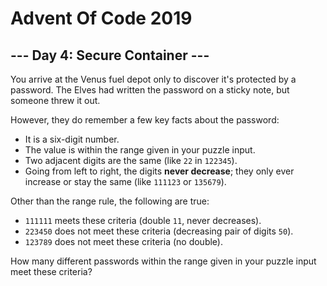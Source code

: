 # Advent Of Code 2019

## --- Day 4: Secure Container ---
   
You arrive at the Venus fuel depot only to discover it's protected by a password. The Elves had written the password on a sticky note, but someone threw it out.

However, they do remember a few key facts about the password:

* It is a six-digit number.
* The value is within the range given in your puzzle input.
* Two adjacent digits are the same (like `22` in `122345`).
* Going from left to right, the digits **never decrease**; they only ever increase or stay the same (like `111123` or `135679`).

Other than the range rule, the following are true:

* `111111` meets these criteria (double `11`, never decreases).
* `223450` does not meet these criteria (decreasing pair of digits `50`).
* `123789` does not meet these criteria (no double).

How many different passwords within the range given in your puzzle input meet these criteria?
